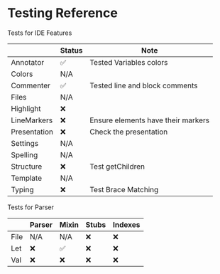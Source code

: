 # Testing Reference

Tests for IDE Features

|              | Status | Note                               |
|--------------|--------|------------------------------------|
| Annotator    | ✅      | Tested Variables colors            |
| Colors       | N/A    |                                    |
| Commenter    | ✅      | Tested line and block comments     |
| Files        | N/A    |                                    |
| Highlight    | ❌      |                                    |
| LineMarkers  | ❌      | Ensure elements have their markers |
| Presentation | ❌      | Check the presentation             |
| Settings     | N/A    |                                    |
| Spelling     | N/A    |                                    |
| Structure    | ❌      | Test getChildren                   |
| Template     | N/A    |                                    |
| Typing       | ❌      | Test Brace Matching                |

Tests for Parser

|      | Parser | Mixin | Stubs | Indexes |
|------|--------|-------|-------|---------|
| File | N/A    | N/A   | ❌     | ❌       |
| Let  | ❌      | ✅     | ❌     | ❌       |
| Val  | ❌      | ❌     | ❌     | ❌       |